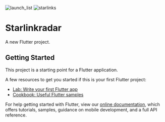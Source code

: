 ![launch_list](https://media.discordapp.net/attachments/544666013707272194/734278402667708446/1595135942254.png?width=262&height=439)
![starlinks](https://media.discordapp.net/attachments/544666013707272194/734278403351511160/1595135936728.png?width=262&height=439)

# Starlinkradar

A new Flutter project.

## Getting Started

This project is a starting point for a Flutter application.

A few resources to get you started if this is your first Flutter project:

- [Lab: Write your first Flutter app](https://flutter.dev/docs/get-started/codelab)
- [Cookbook: Useful Flutter samples](https://flutter.dev/docs/cookbook)

For help getting started with Flutter, view our
[online documentation](https://flutter.dev/docs), which offers tutorials,
samples, guidance on mobile development, and a full API reference.
